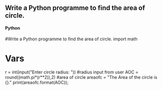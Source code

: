## Write a Python programme to find the area of circle.

<CodeBlock slots="heading, code" repeat="1" languages="C" />

#### Python

#Write a Python programme to find the area of circle.
import math
# Vars
r = int(input("Enter circle radius: ")) #radius input from user
AOC = round((math.pi*(r**2)),2) #area of circle
areaofc = "The Area of the circle is {}."
print(areaofc.format(AOC));
